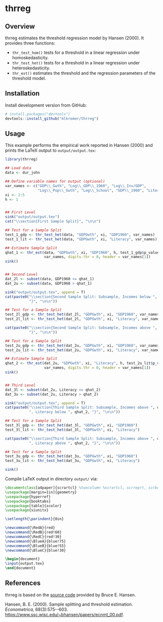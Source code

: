 # thrreg

## Overview
thrreg estimates the threshold regression model by Hansen (2000). 
It provides three functions:
* `thr_test_hom()` tests for a threshold in a linear regression under homoskedasticity.
* `thr_test_het()` tests for a threshold in a linear regression under heteroskedasticity.
* `thr_est()` estimates the threshold and the regression parameters of the threshold model.

## Installation
Install development version from GitHub:
```r
# install.packages("devtools")
devtools::install_github("mlkremer/thrreg")
```

## Usage
This example performs the empirical work reported in Hansen (2000) and prints 
the LaTeX output to `output/output.tex`:
```r
library(thrreg)

## Load data
data <- dur_john

## Define variable names for output (optional)
var_names <- c("GDP\\_Gwth", "Log\\_GDP\\_1960", "Log\\_Inv/GDP",
               "Log\\_Pop\\_Gwth", "Log\\_School", "GDP\\_1960", "Literacy")
xi <- 2:5
h <- 1


## First Level
sink("output/output.tex")
cat("\\section{First Sample Split}", "\n\n")

## Test for a Sample Split
test_1_gdp <- thr_test_het(data, "GDPGwth", xi, "GDP1960", var_names)
test_1_lit <- thr_test_het(data, "GDPGwth", xi, "Literacy", var_names)

## Estimate Sample Split
qhat_1 <- thr_est(data, "GDPGwth", xi, "GDP1960", h, test_1_gdp$p_value,
                  var_names, digits.thr = 0, header = var_names[1])
sink()


## Second Level
dat_2l <- subset(data, GDP1960 <= qhat_1)
dat_2u <- subset(data, GDP1960 > qhat_1)

sink("output/output.tex", append = T)
cat(paste0("\\section{Second Sample Split: Subsample, Incomes below ", qhat_1,
           "}", "\n\n"))

## Test for a Sample Split
test_2l_gdp <- thr_test_het(dat_2l, "GDPGwth", xi, "GDP1960", var_names)
test_2l_lit <- thr_test_het(dat_2l, "GDPGwth", xi, "Literacy", var_names)

cat(paste0("\\section{Second Sample Split: Subsample, Incomes above ", qhat_1,
           "}", "\n\n"))

## Test for a Sample Split
test_2u_gdp <- thr_test_het(dat_2u, "GDPGwth", xi, "GDP1960", var_names)
test_2u_lit <- thr_test_het(dat_2u, "GDPGwth", xi, "Literacy", var_names)

## Estimate Sample Split
qhat_2 <- thr_est(dat_2u, "GDPGwth", xi, "Literacy", h, test_2u_lit$p_value,
                  var_names, digits.thr = 0, header = var_names[1])
sink()


## Third Level
dat_3l <- subset(dat_2u, Literacy <= qhat_2)
dat_3u <- subset(dat_2u, Literacy > qhat_2)

sink("output/output.tex", append = T)
cat(paste0("\\section{Third Sample Split: Subsample, Incomes above ", qhat_1,
           ", Literacy below ", qhat_2, "}", "\n\n"))

## Test for a Sample Split
test_3l_gdp <- thr_test_het(dat_3l, "GDPGwth", xi, "GDP1960")
test_3l_lit <- thr_test_het(dat_3l, "GDPGwth", xi, "Literacy")

cat(paste0("\\section{Third Sample Split: Subsample, Incomes above ", qhat_1,
           ", Literacy above ", qhat_2, "}", "\n\n"))

## Test for a Sample Split
test_3u_gdp <- thr_test_het(dat_3u, "GDPGwth", xi, "GDP1960")
test_3u_lit <- thr_test_het(dat_3u, "GDPGwth", xi, "Literacy")

sink()
```

Compile LaTeX output in directory `output/` via:
```latex
\documentclass[a4paper]{scrartcl} %twocolumn %scrartcl, scrreprt, scrbook
\usepackage[margin=1in]{geometry}
\usepackage{hyperref}
\usepackage{booktabs}
\usepackage[table]{xcolor}
\usepackage{siunitx}

\setlength{\parindent}{0in}

\newcommand{\RedA}{red}
\newcommand{\RedB}{red!60}
\newcommand{\RedC}{red!30}
\newcommand{\BlueA}{blue!75}
\newcommand{\BlueB}{blue!55}
\newcommand{\BlueC}{blue!30}

\begin{document}
\input{output.tex}
\end{document}
```

## References
thrreg is based on the 
[source code](https://www.ssc.wisc.edu/~bhansen/progs/ecnmt_00.html) 
provided by Bruce E. Hansen.

Hansen, B. E. (2000). Sample splitting and threshold estimation.
*Econometrica*, 68(3):575--603.
https://www.ssc.wisc.edu/~bhansen/papers/ecnmt_00.pdf.
